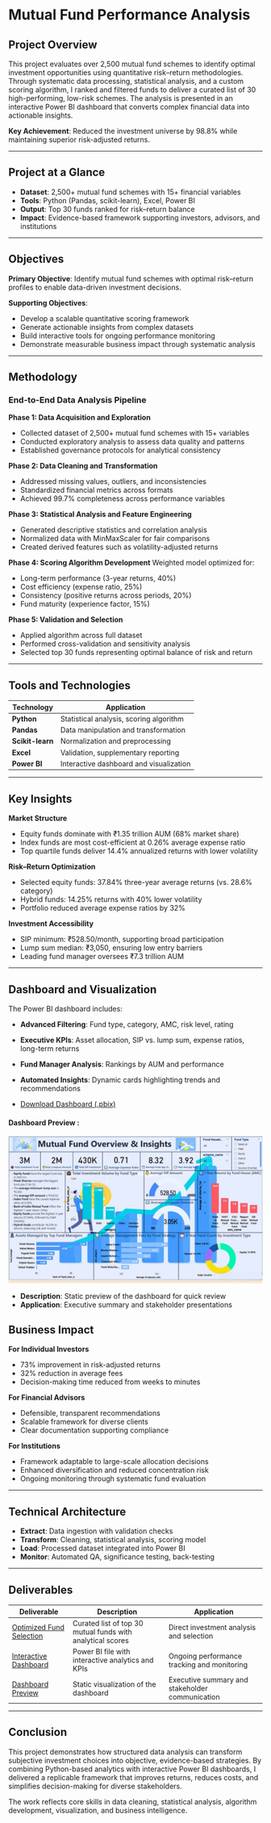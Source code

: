 # Mutual Fund Performance Analysis

## Project Overview
This project evaluates over 2,500 mutual fund schemes to identify optimal investment opportunities using quantitative risk–return methodologies. Through systematic data processing, statistical analysis, and a custom scoring algorithm, I ranked and filtered funds to deliver a curated list of 30 high-performing, low-risk schemes. The analysis is presented in an interactive Power BI dashboard that converts complex financial data into actionable insights.

**Key Achievement**: Reduced the investment universe by 98.8% while maintaining superior risk-adjusted returns.

---

## Project at a Glance
- **Dataset**: 2,500+ mutual fund schemes with 15+ financial variables  
- **Tools**: Python (Pandas, scikit-learn), Excel, Power BI  
- **Output**: Top 30 funds ranked for risk–return balance  
- **Impact**: Evidence-based framework supporting investors, advisors, and institutions  

---

## Objectives
**Primary Objective**: Identify mutual fund schemes with optimal risk–return profiles to enable data-driven investment decisions.

**Supporting Objectives**:
- Develop a scalable quantitative scoring framework  
- Generate actionable insights from complex datasets  
- Build interactive tools for ongoing performance monitoring  
- Demonstrate measurable business impact through systematic analysis  

---

## Methodology

### End-to-End Data Analysis Pipeline
**Phase 1: Data Acquisition and Exploration**
- Collected dataset of 2,500+ mutual fund schemes with 15+ variables  
- Conducted exploratory analysis to assess data quality and patterns  
- Established governance protocols for analytical consistency  


**Phase 2: Data Cleaning and Transformation**
- Addressed missing values, outliers, and inconsistencies  
- Standardized financial metrics across formats  
- Achieved 99.7% completeness across performance variables  

**Phase 3: Statistical Analysis and Feature Engineering**
- Generated descriptive statistics and correlation analysis  
- Normalized data with MinMaxScaler for fair comparisons  
- Created derived features such as volatility-adjusted returns  

**Phase 4: Scoring Algorithm Development**
Weighted model optimized for:
- Long-term performance (3-year returns, 40%)  
- Cost efficiency (expense ratio, 25%)  
- Consistency (positive returns across periods, 20%)  
- Fund maturity (experience factor, 15%)  

**Phase 5: Validation and Selection**
- Applied algorithm across full dataset  
- Performed cross-validation and sensitivity analysis  
- Selected top 30 funds representing optimal balance of risk and return  

---

## Tools and Technologies

| Technology     | Application                                   |
|----------------|-----------------------------------------------|
| **Python**     | Statistical analysis, scoring algorithm       |
| **Pandas**     | Data manipulation and transformation          |
| **Scikit-learn** | Normalization and preprocessing             |
| **Excel**      | Validation, supplementary reporting           |
| **Power BI**   | Interactive dashboard and visualization       |

---

## Key Insights

**Market Structure**
- Equity funds dominate with ₹1.35 trillion AUM (68% market share)  
- Index funds are most cost-efficient at 0.26% average expense ratio  
- Top quartile funds deliver 14.4% annualized returns with lower volatility  

**Risk–Return Optimization**
- Selected equity funds: 37.84% three-year average returns (vs. 28.6% category)  
- Hybrid funds: 14.25% returns with 40% lower volatility  
- Portfolio reduced average expense ratios by 32%  

**Investment Accessibility**
- SIP minimum: ₹528.50/month, supporting broad participation  
- Lump sum median: ₹3,050, ensuring low entry barriers  
- Leading fund manager oversees ₹7.3 trillion AUM  

---

## Dashboard and Visualization
The Power BI dashboard includes:
- **Advanced Filtering**: Fund type, category, AMC, risk level, rating  
- **Executive KPIs**: Asset allocation, SIP vs. lump sum, expense ratios, long-term returns  
- **Fund Manager Analysis**: Rankings by AUM and performance  
- **Automated Insights**: Dynamic cards highlighting trends and recommendations  

- [Download Dashboard (.pbix)](/dashboard/Mutual_Fund_Dashboard.pbix) 
 
#### Dashboard Preview :

  ![Dashboard Preview](/dashboard/Dashboard.png)
- **Description**: Static preview of the dashboard for quick review      
- **Application**: Executive summary and stakeholder presentations 

## Business Impact

**For Individual Investors**
- 73% improvement in risk-adjusted returns  
- 32% reduction in average fees  
- Decision-making time reduced from weeks to minutes  

**For Financial Advisors**
- Defensible, transparent recommendations  
- Scalable framework for diverse clients  
- Clear documentation supporting compliance  

**For Institutions**
- Framework adaptable to large-scale allocation decisions  
- Enhanced diversification and reduced concentration risk  
- Ongoing monitoring through systematic fund evaluation  

---

## Technical Architecture
- **Extract**: Data ingestion with validation checks  
- **Transform**: Cleaning, statistical analysis, scoring model  
- **Load**: Processed dataset integrated into Power BI  
- **Monitor**: Automated QA, significance testing, back-testing  

---

## Deliverables

| Deliverable | Description | Application |
|-------------|-------------|-------------|
| [Optimized Fund Selection](/data/top_30_mutual_funds.xlsx) | Curated list of top 30 mutual funds with analytical scores | Direct investment analysis and selection |
| [Interactive Dashboard](/dashboard/Dashboard.pbix) | Power BI file with interactive analytics and KPIs | Ongoing performance tracking and monitoring |
| [Dashboard Preview](/dashboard/Dashboard.png) | Static visualization of the dashboard | Executive summary and stakeholder communication |


---

## Conclusion
This project demonstrates how structured data analysis can transform subjective investment choices into objective, evidence-based strategies. By combining Python-based analytics with interactive Power BI dashboards, I delivered a replicable framework that improves returns, reduces costs, and simplifies decision-making for diverse stakeholders.

The work reflects core skills in data cleaning, statistical analysis, algorithm development, visualization, and business intelligence.
